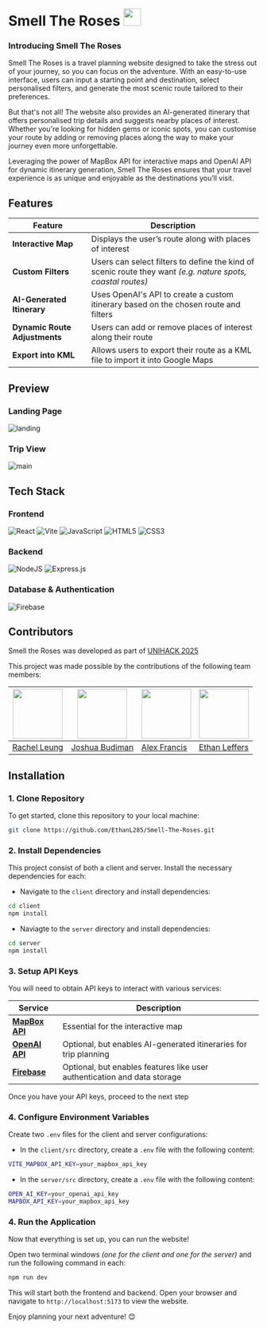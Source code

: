 # Smell The Roses <img src="https://github.com/user-attachments/assets/8e1f8428-5523-4e34-87ea-bf0776952849" width="35px" />

### Introducing Smell The Roses
Smell The Roses is a travel planning website designed to take the stress out of your journey, so you can focus on the adventure. With an easy-to-use interface, users can input a starting point and destination, select personalised filters, and generate the most scenic route tailored to their preferences.

But that's not all! The website also provides an AI-generated itinerary that offers personalised trip details and suggests nearby places of interest. Whether you're looking for hidden gems or iconic spots, you can customise your route by adding or removing places along the way to make your journey even more unforgettable.

Leveraging the power of MapBox API for interactive maps and OpenAI API for dynamic itinerary generation, Smell The Roses ensures that your travel experience is as unique and enjoyable as the destinations you’ll visit.

## Features
| **Feature**                    | **Description**                                                                                 |
|---------------------------------|-------------------------------------------------------------------------------------------------|
| **Interactive Map**             | Displays the user’s route along with places of interest                                         |
| **Custom Filters**              | Users can select filters to define the kind of scenic route they want *(e.g. nature spots, coastal routes)* |
| **AI-Generated Itinerary**      | Uses OpenAI's API to create a custom itinerary based on the chosen route and filters            |
| **Dynamic Route Adjustments**   | Users can add or remove places of interest along their route                                    |
| **Export into KML**             | Allows users to export their route as a KML file to import it into Google Maps                  |

## Preview
### Landing Page
![landing](https://github.com/user-attachments/assets/afa7dd93-40f9-4d7d-92ee-bf5332351edb)

### Trip View
![main](https://github.com/user-attachments/assets/0de86f99-c6ff-4a35-a76e-ac02494d486d)

## Tech Stack
### Frontend
![React](https://img.shields.io/badge/react-%2320232a.svg?style=for-the-badge&logo=react&logoColor=%2361DAFB)
![Vite](https://img.shields.io/badge/vite-%23646CFF.svg?style=for-the-badge&logo=vite&logoColor=white)
![JavaScript](https://img.shields.io/badge/javascript-%23323330.svg?style=for-the-badge&logo=javascript&logoColor=%23F7DF1E) 
![HTML5](https://img.shields.io/badge/html5-%23E34F26.svg?style=for-the-badge&logo=html5&logoColor=white)
![CSS3](https://img.shields.io/badge/css3-%231572B6.svg?style=for-the-badge&logo=css3&logoColor=white)

### Backend
![NodeJS](https://img.shields.io/badge/node.js-6DA55F?style=for-the-badge&logo=node.js&logoColor=white)
![Express.js](https://img.shields.io/badge/express.js-%23404d59.svg?style=for-the-badge&logo=express&logoColor=%2361DAFB)

### Database & Authentication
![Firebase](https://img.shields.io/badge/firebase-a08021?style=for-the-badge&logo=firebase&logoColor=ffcd34)

## Contributors
Smell the Roses was developed as part of [UNIHACK 2025](https://devpost.com/software/smell-the-roses)

This project was made possible by the contributions of the following team members:

| <img src="https://github.com/rach-leung.png" width="100px" /> | <img src="https://github.com/isopa.png" width="100px" /> | <img src="https://github.com/alexfrancisapf.png" width="100px" /> | <img src="https://github.com/EthanL285.png" width="100px" /> |
|--------------------------------------------------------------|---------------------------------------------------------|---------------------------------------------------------------|------------------------------------------------------------|
| [Rachel Leung](https://github.com/rach-leung)                | [Joshua Budiman](https://github.com/isopa)               | [Alex Francis](https://github.com/alexfrancisapf)             | [Ethan Leffers](https://github.com/EthanL285)               |

## Installation

### 1. Clone Repository
To get started, clone this repository to your local machine:
```bash
git clone https://github.com/EthanL285/Smell-The-Roses.git
```
### 2. Install Dependencies
This project consist of both a client and server. Install the necessary dependencies for each:

- Navigate to the `client` directory and install dependencies:
```bash
cd client
npm install
```
- Naviagte to the `server` directory and install dependencies:
```bash
cd server
npm install
```

### 3. Setup API Keys
You will need to obtain API keys to interact with various services:

| **Service**      | **Description**                                                    |
|------------------|--------------------------------------------------------------------|
| [**MapBox API**](https://www.mapbox.com/)   | Essential for the interactive map                                  |
| [**OpenAI API**](https://openai.com/)       | Optional, but enables AI-generated itineraries for trip planning    |
| [**Firebase**](https://firebase.google.com/) | Optional, but enables features like user authentication and data storage |

Once you have your API keys, proceed to the next step

### 4. Configure Environment Variables
Create two `.env` files for the client and server configurations:

- In the `client/src` directory, create a `.env` file with the following content:
```bash
VITE_MAPBOX_API_KEY=your_mapbox_api_key
```

- In the `server/src` directory, create a `.env` file with the following content:
```bash
OPEN_AI_KEY=your_openai_api_key
MAPBOX_API_KEY=your_mapbox_api_key
```

### 4. Run the Application
Now that everything is set up, you can run the website! 

Open two terminal windows *(one for the client and one for the server)* and run the following command in each:
```bash
npm run dev
```

This will start both the frontend and backend. Open your browser and navigate to `http://localhost:5173` to view the website. 

Enjoy planning your next adventure! 😊

